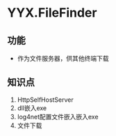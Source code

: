 # YYX.FileFinder

## 功能

  * 作为文件服务器，供其他终端下载

## 知识点
1. HttpSelfHostServer
2. dll嵌入exe
3. log4net配置文件嵌入嵌入exe
4. 文件下载
